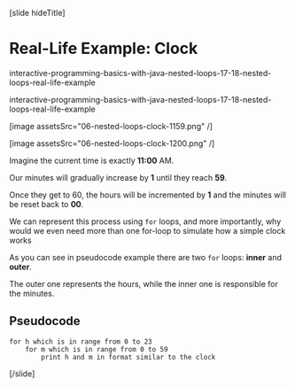 [slide hideTitle]

# Real-Life Example: Clock

interactive-programming-basics-with-java-nested-loops-17-18-nested-loops-real-life-example

interactive-programming-basics-with-java-nested-loops-17-18-nested-loops-real-life-example

[image assetsSrc="06-nested-loops-clock-1159.png" /] 

[image assetsSrc="06-nested-loops-clock-1200.png" /]

Imagine the current time is exactly **11:00** AM. 

Our minutes will gradually increase by **1** until they reach **59**. 

Once they get to 60, the hours will be incremented by **1** and the minutes will be reset back to **00**. 

We can represent this process using `for` loops, and more importantly, why would we even need more than one for-loop to simulate how a simple clock works

As you can see in pseudocode example there are two `for` loops: **inner** and **outer**.

The outer one represents the hours, while the inner one is responsible for the minutes.

## Pseudocode

```
for h which is in range from 0 to 23
    for m which is in range from 0 to 59
        print h and m in format similar to the clock
```

[/slide]

